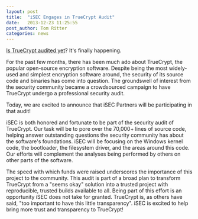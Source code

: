 ```yaml
---
layout: post
title:  "iSEC Engages in TrueCrypt Audit"
date:   2013-12-23 11:25:55
post_author: Tom Ritter
categories: news
---
```


[Is TrueCrypt audited yet](http://istruecryptauditedyet.com/)? It's finally
happening.

For the past few months, there has been much ado about TrueCrypt, the popular
open-source encryption software. Despite being the most widely-used and
simplest encryption software around, the security of its source code and
binaries has come into question. The groundswell of interest from the security
community became a crowdsourced campaign to have TrueCrypt undergo a
professional security audit.

Today, we are excited to announce that iSEC Partners will be participating in
that audit!

iSEC is both honored and fortunate to be part of the security audit of
TrueCrypt. Our task will be to pore over the 70,000+ lines of source code,
helping answer outstanding questions the security community has about the
software's foundations. iSEC will be focusing on the Windows kernel code, the
bootloader, the filesystem driver, and the areas around this code. Our efforts
will complement the analyses being performed by others on other parts of the
software.

The speed with which funds were raised underscores the importance of this
project to the community. This audit is part of a broad plan to transform
TrueCrypt from a "seems okay" solution into a trusted project with
reproducible, trusted builds available to all. Being part of this effort is an
opportunity iSEC does not take for granted. TrueCrypt is, as others have said,
"too important to have this little transparency". iSEC is excited to help
bring more trust and transparency to TrueCrypt!
